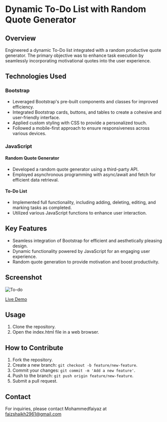 # Dynamic To-Do List with Random Quote Generator

## Overview

Engineered a dynamic To-Do list integrated with a random productive quote generator. The primary objective was to enhance task execution by seamlessly incorporating motivational quotes into the user experience.

## Technologies Used

### Bootstrap

- Leveraged Bootstrap's pre-built components and classes for improved efficiency.
- Integrated Bootstrap cards, buttons, and tables to create a cohesive and user-friendly interface.
- Applied custom styling with CSS to provide a personalized touch.
- Followed a mobile-first approach to ensure responsiveness across various devices.

### JavaScript

#### Random Quote Generator

- Developed a random quote generator using a third-party API.
- Employed asynchronous programming with async/await and fetch for efficient data retrieval.

#### To-Do List

- Implemented full functionality, including adding, deleting, editing, and marking tasks as completed.
- Utilized various JavaScript functions to enhance user interaction.

## Key Features

- Seamless integration of Bootstrap for efficient and aesthetically pleasing design.
- Dynamic functionality powered by JavaScript for an engaging user experience.
- Random quote generation to provide motivation and boost productivity.

## Screenshot

![To-do](https://github.com/Mohammedfaiyaz29/Quote-Generator-To-do-App/assets/142523551/a5bdd81c-66bf-4127-a839-c088a44c9b09)

[Live Demo](https://mohammedfaiyaz29.github.io/Quote-Generator-To-do-App/)
## Usage

1. Clone the repository.
2. Open the index.html file in a web browser.

## How to Contribute

1. Fork the repository.
2. Create a new branch: `git checkout -b feature/new-feature`.
3. Commit your changes: `git commit -m 'Add a new feature'`.
4. Push to the branch: `git push origin feature/new-feature`.
5. Submit a pull request.

## Contact

For inquiries, please contact Mohammedfaiyaz at faizshaikh2961@gmail.com
